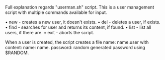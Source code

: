 Full explanation regards "userman.sh" script. 
This is a user management script with multiple commands available for input.

• new - creates a new user, it doesn't exists.
• del - deletes a user, if exists.
• find - searches for user and returns its content, if found.
• list - list all users, if there are.
• exit - aborts the script.

When a user is created, the script creates a file name: name.user with content:
name: name.
password: random generated password using $RANDOM.
